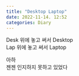 ```yaml
---
title: "Desktop Laptop"
date: 2022-11-14. 12:52
categories: Diary
---
```


Desk 위에 놓고 써서 Desktop  
Lap 위에 놓고 써서 Laptop  

아하  
젠젠 인지하지 못하고 있었다
